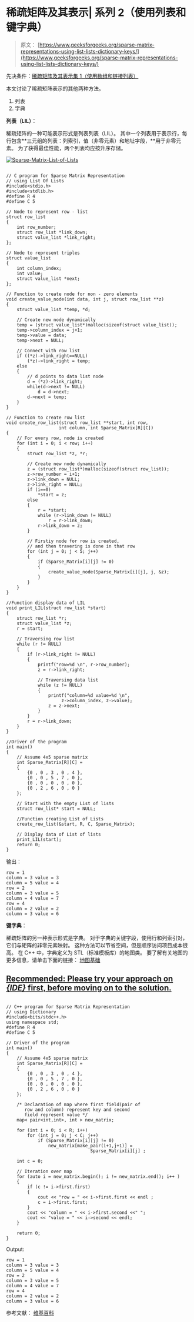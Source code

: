 # 稀疏矩阵及其表示| 系列 2（使用列表和键字典）

> 原文： [https://www.geeksforgeeks.org/sparse-matrix-representations-using-list-lists-dictionary-keys/](https://www.geeksforgeeks.org/sparse-matrix-representations-using-list-lists-dictionary-keys/)

先决条件：[稀疏矩阵及其表示集 1（使用数组和链接列表）](https://www.geeksforgeeks.org/sparse-matrix-representation/)

本文讨论了稀疏矩阵表示的其他两种方法。

1.  列表
2.  字典

**列表（LIL）**：

稀疏矩阵的一种可能表示形式是列表列表（LIL）。 其中一个列表用于表示行，每行包含**三元组的列表：列索引，值（非零元素）和地址字段，**用于非零元素。 为了获得最佳性能，两个列表均应按升序存储。

[![Sparse-Matrix-List-of-Lists](img/7c525e1f88a43789ac605a13e85f2a1a.png)](https://media.geeksforgeeks.org/wp-content/uploads/Sparse-Matrix-List-of-Lists2.png) 



```

// C program for Sparse Matrix Representation 
// using List Of Lists 
#include<stdio.h> 
#include<stdlib.h> 
#define R 4 
#define C 5 

// Node to represent row - list 
struct row_list 
{ 
    int row_number; 
    struct row_list *link_down; 
    struct value_list *link_right; 
}; 

// Node to represent triples 
struct value_list 
{ 
    int column_index; 
    int value; 
    struct value_list *next; 
}; 

// Function to create node for non - zero elements 
void create_value_node(int data, int j, struct row_list **z) 
{ 
    struct value_list *temp, *d; 

    // Create new node dynamically 
    temp = (struct value_list*)malloc(sizeof(struct value_list)); 
    temp->column_index = j+1; 
    temp->value = data; 
    temp->next = NULL; 

    // Connect with row list 
    if ((*z)->link_right==NULL) 
        (*z)->link_right = temp; 
    else
    { 
        // d points to data list node 
        d = (*z)->link_right; 
        while(d->next != NULL) 
            d = d->next; 
        d->next = temp; 
    } 
} 

// Function to create row list 
void create_row_list(struct row_list **start, int row, 
                    int column, int Sparse_Matrix[R][C]) 
{ 
    // For every row, node is created 
    for (int i = 0; i < row; i++) 
    { 
        struct row_list *z, *r; 

        // Create new node dynamically 
        z = (struct row_list*)malloc(sizeof(struct row_list)); 
        z->row_number = i+1; 
        z->link_down = NULL; 
        z->link_right = NULL; 
        if (i==0) 
            *start = z; 
        else
        { 
            r = *start; 
            while (r->link_down != NULL) 
                r = r->link_down; 
            r->link_down = z; 
        } 

        // Firstiy node for row is created, 
        // and then travering is done in that row 
        for (int j = 0; j < 5; j++) 
        { 
            if (Sparse_Matrix[i][j] != 0) 
            { 
                create_value_node(Sparse_Matrix[i][j], j, &z); 
            } 
        } 
    } 
} 

//Function display data of LIL 
void print_LIL(struct row_list *start) 
{ 
    struct row_list *r; 
    struct value_list *z; 
    r = start; 

    // Traversing row list 
    while (r != NULL) 
    { 
        if (r->link_right != NULL) 
        { 
            printf("row=%d \n", r->row_number); 
            z = r->link_right; 

            // Traversing data list 
            while (z != NULL) 
            { 
                printf("column=%d value=%d \n", 
                     z->column_index, z->value); 
                z = z->next; 
            } 
        } 
        r = r->link_down; 
    } 
} 

//Driver of the program 
int main() 
{ 
    // Assume 4x5 sparse matrix 
    int Sparse_Matrix[R][C] = 
    { 
        {0 , 0 , 3 , 0 , 4 }, 
        {0 , 0 , 5 , 7 , 0 }, 
        {0 , 0 , 0 , 0 , 0 }, 
        {0 , 2 , 6 , 0 , 0 } 
    }; 

    // Start with the empty List of lists 
    struct row_list* start = NULL; 

    //Function creating List of Lists 
    create_row_list(&start, R, C, Sparse_Matrix); 

    // Display data of List of lists 
    print_LIL(start); 
    return 0; 
} 

```

输出：

```
row = 1 
column = 3 value = 3 
column = 5 value = 4 
row = 2 
column = 3 value = 5 
column = 4 value = 7 
row = 4 
column = 2 value = 2 
column = 3 value = 6 

```

**键字典**：

稀疏矩阵的另一种表示形式是字典。 对于字典的关键字段，使用行和列索引对，它们与矩阵的非零元素映射。 这种方法可以节省空间，但是顺序访问项目成本很高。
在 C++ 中，字典定义为 STL（标准模板库）的地图类。 要了解有关地图的更多信息，请单击下面的链接：
[地图基础](http://quiz.geeksforgeeks.org/map-associative-containers-the-c-standard-template-library-stl/)

## [Recommended: Please try your approach on ***{IDE}*** first, before moving on to the solution.](https://ide.geeksforgeeks.org/)

```

// C++ program for Sparse Matrix Representation 
// using Dictionary 
#include<bits/stdc++.h> 
using namespace std; 
#define R 4 
#define C 5 

// Driver of the program 
int main() 
{ 
    // Assume 4x5 sparse matrix 
    int Sparse_Matrix[R][C] = 
    { 
        {0 , 0 , 3 , 0 , 4 }, 
        {0 , 0 , 5 , 7 , 0 }, 
        {0 , 0 , 0 , 0 , 0 }, 
        {0 , 2 , 6 , 0 , 0 } 
    }; 

    /* Declaration of map where first field(pair of 
       row and column) represent key and second 
       field represent value */
    map< pair<int,int>, int > new_matrix; 

    for (int i = 0; i < R; i++) 
        for (int j = 0; j < C; j++) 
            if (Sparse_Matrix[i][j] != 0) 
                new_matrix[make_pair(i+1,j+1)] = 
                                Sparse_Matrix[i][j] ; 

    int c = 0; 

    // Iteration over map 
    for (auto i = new_matrix.begin(); i != new_matrix.end(); i++ ) 
    { 
        if (c != i->first.first) 
        { 
            cout << "row = " << i->first.first << endl ; 
            c = i->first.first; 
        } 
        cout << "column = " << i->first.second <<" "; 
        cout << "value = " << i->second << endl; 
    } 

    return 0; 
} 

```

Output:

```
row = 1
column = 3 value = 3
column = 5 value = 4
row = 2
column = 3 value = 5
column = 4 value = 7
row = 4
column = 2 value = 2
column = 3 value = 6

```

参考文献：
[维基百科](https://en.wikipedia.org/wiki/Sparse_matrix)
